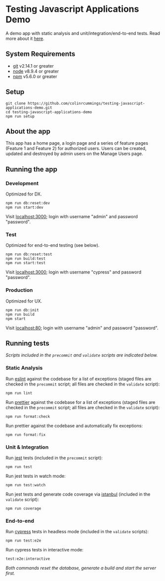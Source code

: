 # Testing Javascript Applications Demo

A demo app with static analysis and unit/integration/end-to-end tests. Read more about it [here](https://colinrcummings.github.io/blog/testing-javascript-applications/).

## System Requirements

- [git](https://git-scm.com/) v2.14.1 or greater
- [node](https://nodejs.org/) v8.9.4 or greater
- [npm](https://www.npmjs.com/) v5.6.0 or greater

## Setup

```
git clone https://github.com/colinrcummings/testing-javascript-applications-demo.git
cd testing-javascript-applications-demo
npm run setup
```

## About the app

This app has a home page, a login page and a series of feature pages (Feature 1 and Feature 2) for authorized users. Users can be created, updated and destroyed by admin users on the Manage Users page.

## Running the app

### Development

Optimized for DX.

```
npm run db:reset:dev
npm run start:dev
```

Visit [localhost:3000](http://localhost:3000/); login with username "admin" and password "password".

### Test

Optimized for end-to-end testing (see below).

```
npm run db:reset:test
npm run build:test
npm run start:test
```

Visit [localhost:3000](http://localhost:3000/); login with username "cypress" and password "password".

### Production

Optimized for UX.

```
npm run db:init
npm run build
npm start
```

Visit [localhost:80](http://localhost:80/); login with username "admin" and password "password".

## Running tests

_Scripts included in the `precommit` and `validate` scripts are indicated below._

### Static Analysis

Run [eslint](https://eslint.org/) against the codebase for a list of exceptions (staged files are checked in the `precommit` script; all files are checked in the `validate` script):

```
npm run lint
```

Run [prettier](https://prettier.io/) against the codebase for a list of exceptions (staged files are checked in the `precommit` script; all files are checked in the `validate` script):

```
npm run format:check
```

Run prettier against the codebase and automatically fix exceptions:

```
npm run format:fix
```

### Unit & Integration

Run [jest](https://jestjs.io/) tests (included in the `precommit` script):

```
npm run test
```

Run jest tests in watch mode:

```
npm run test:watch
```

Run jest tests and generate code coverage via [istanbul](https://istanbul.js.org/) (included in the `validate` script):

```
npm run coverage
```

### End-to-end

Run [cypress](https://www.cypress.io/) tests in headless mode (included in the `validate` scripts):

```
npm run test:e2e
```

Run cypress tests in interactive mode:

```
test:e2e:interactive
```

_Both commands reset the database, generate a build and start the server first._
